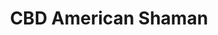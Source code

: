 ---
title: "CBD American Shaman"
url: /kansas-city/cbd-american-shaman/
shop: nutrition supplements
---